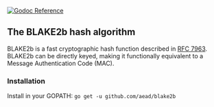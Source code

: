 [![Godoc Reference](https://godoc.org/github.com/aead/blake2b?status.svg)](https://godoc.org/github.com/aead/blake2b)

## The BLAKE2b hash algorithm

BLAKE2b is a fast cryptographic hash function described in [RFC 7963](https://tools.ietf.org/html/rfc7693).
BLAKE2b can be directly keyed, making it functionally equivalent to a Message Authentication Code (MAC).

### Installation

Install in your GOPATH: `go get -u github.com/aead/blake2b`
